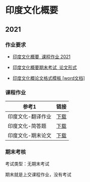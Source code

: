 # 印度文化概要

## 2021

### 作业要求

+ <a href="./2021/《印度文化概要》课程作业_2021.pdf" target="blank">印度文化概要  课程作业 2021</a>

+ <a href="./2021/印度文化概要期末考试_论文形式.pdf" target="blank">印度文化概要期末考试  论文形式</a>

+ <a href="./2021/paperformat 格式范例.doc" target="blank">印度文化概论文格式模板 [word文档]</a>

### 课程作业

| 参考1             | 链接                                                         |
| ----------------- | ------------------------------------------------------------ |
| 印度文化-翻译作业 | <a href="./2021/homework/src1/印度文化-翻译.docx" target="blank">下载</a> |
| 印度文化-简答题   | <a href="./2021/homework/src1/印度文化-简答题.docx" target="blank">下载</a> |
| 印度文化-期末论文 | <a href="./2021/homework/src1/印度文化-论文.docx" target="blank">下载</a> |







### 期末考核

考试类型：无期末考试

期末就是上交课程作业，没有考试